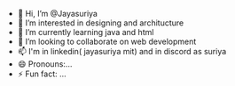 - 👋 Hi, I’m @Jayasuriya
- 👀 I’m interested in designing and architucture
- 🌱 I’m currently learning java and html
- 💞️ I’m looking to collaborate on web development
- 📫 I'm in linkedin( jayasuriya mit) and in discord as suriya
- 😄 Pronouns:...
- ⚡ Fun fact: ...

<!---
Jayasuriya-ENGINEER/Jayasuriya-ENGINEER is a ✨ special ✨ repository because its `README.md` (this file) appears on your GitHub profile.
You can click the Preview link to take a look at your changes.
--->
